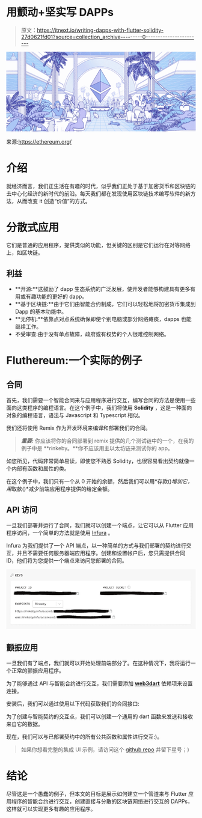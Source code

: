 # 用颤动+坚实写 DAPPs

> 原文：<https://itnext.io/writing-dapps-with-flutter-solidity-27d0621fd01?source=collection_archive---------0----------------------->

![](img/04d166d1d71eefb814973d6723a2c9a3.png)

来源:https://ethereum.org/

# 介绍

就经济而言，我们正生活在有趣的时代，似乎我们正处于基于加密货币和区块链的去中心化经济的新时代的前沿。每天我们都在发现使用区块链技术编写软件的新方法，从而改变 it 创造“价值”的方式。

# 分散式应用

它们是普通的应用程序，提供类似的功能，但关键的区别是它们运行在对等网络上，如区块链。

## 利益

*   **开源:**这鼓励了 dapp 生态系统的广泛发展，使开发者能够构建具有更多有用或有趣功能的更好的 dapp。
*   **基于区块链:**由于它们由智能合约制成，它们可以轻松地将加密货币集成到 Dapp 的基本功能中。
*   **无停机:**依靠点对点系统确保即使个别电脑或部分网络瘫痪，dapps 也能继续工作。
*   不受审查:由于没有单点故障，政府或有权势的个人很难控制网络。

# Fluthereum:一个实际的例子

## 合同

首先，我们需要一个智能合同来与应用程序进行交互，编写合同的方法是使用一些面向这类程序的编程语言。在这个例子中，我们将使用 **Solidity** ，这是一种面向对象的编程语言，语法与 Javascript 和 Typescript 相似。

我们还将使用 Remix 作为开发环境来编译和部署我们的合同。

> ***重要:*** 你应该将你的合同部署到 remix 提供的几个测试链中的一个，在我的例子中是 **rinkeby。**你不应该用主以太坊链来测试你的 app。

如您所见，代码非常简单易读，即使您不熟悉 Solidity，也很容易看出契约就像一个内部有函数和属性的类。

在这个例子中，我们只有一个从 0 开始的余额，然后我们可以用*存款()*增加它，用*取款()*减少前端应用程序提供的给定金额。

## API 访问

一旦我们部署并运行了合同，我们就可以创建一个端点，让它可以从 Flutter 应用程序访问，一个简单的方法就是使用 [Infura](https://infura.io/) 。

Infura 为我们提供了一个 API 端点，以一种简单的方式与我们部署的契约进行交互，并且不需要任何服务器端应用程序。创建和设置帐户后，您只需提供合同 ID，他们将为您提供一个端点来访问您部署的合同。

![](img/e29c55b99f224c7b769fc69a340c7992.png)

## 颤振应用

一旦我们有了端点，我们就可以开始处理前端部分了。在这种情况下，我将运行一个正常的颤振应用程序。

为了能够通过 API 与智能合约进行交互，我们需要添加 [**web3dart**](https://pub.dev/packages/web3dart) 依赖项来设置连接。

安装后，我们可以通过使用以下代码获取我们的合同接口:

为了创建与智能契约的交互点，我们可以创建一个通用的 dart 函数来发送和接收来自它的数据。

现在，我们可以与已部署契约中的所有公共函数和属性进行交互:)。

> 如果你想看完整的集成 UI 示例，请访问这个 [github repo](https://github.com/MCarlomagno/fluthereum) 并留下星号；)

# 结论

尽管这是一个愚蠢的例子，但本文的目标是展示如何建立一个管道来与 Flutter 应用程序的智能合约进行交互，创建直接与分散的区块链网络进行交互的 DAPPs，这样就可以实现更多有趣的应用程序。